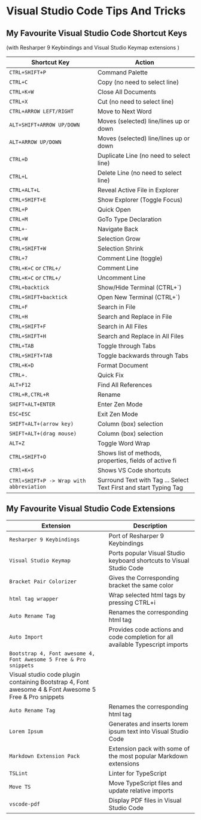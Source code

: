 # Visual Studio Code Tips And Tricks

## My Favourite Visual Studio Code Shortcut Keys

(with Resharper 9 Keybindings and Visual Studio Keymap extensions )

| Shortcut Key                               | Action                                         |
|--------------------------------------------|------------------------------------------------|
| `CTRL+SHIFT+P`                             | Command Palette
| `CTRL+C`                                   | Copy (no need to select line)
| `CTRL+K+W`                                 | Close All Documents
| `CTRL+X`                                   | Cut (no need to select line)
| `CTRL+ARROW LEFT/RIGHT`                    | Move to Next Word
| `ALT+SHIFT+ARROW UP/DOWN`                  | Moves (selected) line/lines up or down
| `ALT+ARROW UP/DOWN`                        | Moves (selected) line/lines up or down
| `CTRL+D`                                   | Duplicate Line (no need to select line)
| `CTRL+L`                                   | Delete Line (no need to select line)
| `CTRL+ALT+L`                               | Reveal Active File in Explorer
| `CTRL+SHIFT+E`                             | Show Explorer (Toggle Focus)
| `CTRL+P`                                   | Quick Open
| `CTRL+M`                                   | GoTo Type Declaration
| `CTRL+-`                                   | Navigate Back
| `CTRL+W`                                   | Selection Grow
| `CTRL+SHIFT+W`                             | Selection Shrink
| `CTRL+7`                                   | Comment Line (toggle)
| `CTRL+K+C`  or `CTRL+/`                    | Comment Line
| `CTRL+K+C`  or `CTRL+/`                    | Uncomment Line
| `CTRL+backtick`                            | Show/Hide Terminal (CTRL+`)
| `CTRL+SHIFT+backtick`                      | Open New Terminal (CTRL+`)
| `CTRL+F`                                   | Search in File
| `CTRL+H`                                   | Search and Replace in File
| `CTRL+SHIFT+F`                             | Search in All Files
| `CTRL+SHIFT+H`                             | Search and Replace in All Files
| `CTRL+TAB`                                 | Toggle through Tabs
| `CTRL+SHIFT+TAB`                           | Toggle backwards through Tabs
| `CTRL+K+D`                                 | Format Document
| `CTRL+.`                                   | Quick Fix
| `ALT+F12`                                  | Find All References
| `CTRL+R,CTRL+R`                            | Rename  
| `SHIFT+ALT+ENTER`                          | Enter Zen Mode
| `ESC+ESC`                                  | Exit Zen Mode
| `SHIFT+ALT+(arrow key)`                    | Column (box) selection
| `SHIFT+ALT+(drag mouse)`                   | Column (box) selection
| `ALT+Z`                                    | Toggle Word Wrap
| `CTRL+SHIFT+O`                             | Shows list of methods, properties, fields of active fi
| `CTRl+K+S`                                 | Shows VS Code shortcuts
| `CTRl+SHIFT+P -> Wrap with abbreviation`   | Surround Text with Tag ... Select Text First and start Typing Tag

## My Favourite Visual Studio Code Extensions

| Extension                                  | Description                                    |
|--------------------------------------------|------------------------------------------------|
| `Resharper 9 Keybindings`                  | Port of Resharper 9 Keybindings
| `Visual Studio Keymap`                     | Ports popular Visual Studio keyboard shortcuts to Visual Studio Code
| `Bracket Pair Colorizer`                   | Gives the Corresponding bracket the same color
| `html tag wrapper`                         | Wrap selected html tags by pressing CTRL+i
| `Auto Rename Tag`                          | Renames the corresponding html tag
| `Auto Import`                              | Provides code actions and code completion for all available Typescript imports
| `Bootstrap 4, Font awesome 4, Font Awesome 5 Free & Pro snippets`
| Visual studio code plugin containing Bootstrap 4, Font awesome 4 & Font Awesome 5 Free & Pro snippets
| `Auto Rename Tag`                          | Renames the corresponding html tag
| `Lorem Ipsum`                              | Generates and inserts lorem ipsum text into Visual Studio Code
| `Markdown Extension Pack`                  | Extension pack with some of the most popular Markdown extensions
| `TSLint`                                   | Linter for TypeScript
| `Move TS`                                  | Move TypeScript files and update relative imports
| `vscode-pdf`                               | Display PDF files in Visual Studio Code